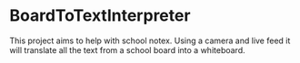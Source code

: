 # BoardToTextInterpreter
This project aims to help with school notex. Using a camera and live feed it will translate all the text from a school board into a whiteboard.

